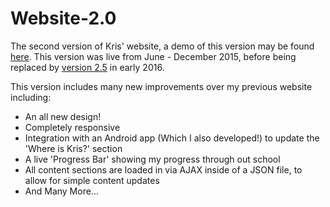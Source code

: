 # Website-2.0
The second version of Kris' website, a demo of this version may be found [here](http://krispenney.me/website-2.0). This version was live from June - December 2015, before being replaced by <a href="http://krispenney.me">version 2.5</a> in early 2016.

This version includes many new improvements over my previous website including:
  * An all new design!
  * Completely responsive
  * Integration with an Android app (Which I also developed!) to update the 'Where is Kris?' section
  * A live 'Progress Bar' showing my progress through out school
  * All content sections are loaded in via AJAX inside of a JSON file, to allow for simple content updates
  * And Many More...
